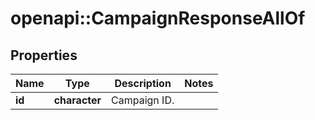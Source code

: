 # openapi::CampaignResponseAllOf


## Properties
Name | Type | Description | Notes
------------ | ------------- | ------------- | -------------
**id** | **character** | Campaign ID. | 


